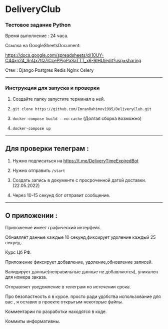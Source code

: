 # DeliveryClub
### Тестовое задание Python

Время выполнение : 24 часа.

Ссылка на GoogleSheetsDocument:

https://docs.google.com/spreadsheets/d/10UY-C44xn24_SnQx7tQ7iCcePPipPaSaTTT_x6-RIHU/edit?usp=sharing

Стек : Django Postgres Redis Nginx Celery
___________
### Инструкция для запуска и проверки


1. Создайте папку запустите терминал в ней.

2. `git clone https://github.com/ImranRahimov1995/DeliveryClub.git`

3. `docker-compose build --no-cache`   (Долгая сборка возможно)

4. `docker-compose up`

_______________________________________________

## Для проверки телеграм :

1. Нужно подписаться на https://t.me/DeliveryTimeExpiredBot

2. Нужно отправить `/start`

3. Создать запись в документе с просроченной датой доставки. (22.05.2022)

4. Через 10-15 секунд бот отправит сообщение.

___________________________________________________
## О приложении :

Приложение имеет графический интерфейс.

Обнавляет данные каждые 10 секунд,фиксирует удоление каждый 25 секунд.

Курс Цб РФ.

Приложение фиксирует добавление, удоление,обновление записей.

Валидирует данные(неправильные данные не добавляются), уникален для номера заказа. 

Отправляет уведомление в телеграм по истечении срока.

Про безопастность я в курсе. просто ради удобства использование для вас , я оставил в проекте открытым некоторые файлы.

Комментарии по разработки находятся в коде.

Коммиты информативны.
